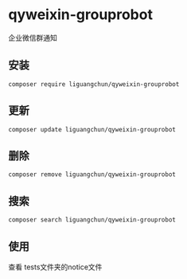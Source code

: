 # qyweixin-grouprobot
企业微信群通知

## 安装
```
composer require liguangchun/qyweixin-grouprobot
```

## 更新
```
composer update liguangchun/qyweixin-grouprobot
```

## 删除
```
composer remove liguangchun/qyweixin-grouprobot
```

## 搜索
```
composer search liguangchun/qyweixin-grouprobot
```

## 使用
查看 tests文件夹的notice文件
